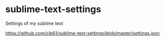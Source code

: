 # sublime-text-settings


Settings of my sublime text

https://github.com/cle61/sublime-text-settings/blob/master/settings.json
